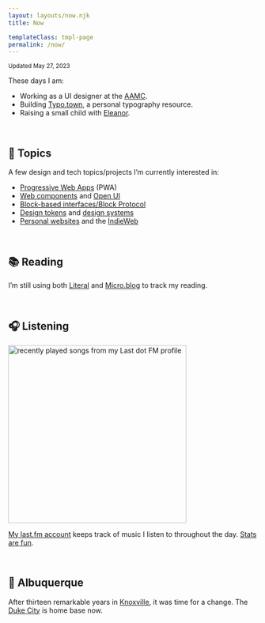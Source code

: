 ```yaml
---
layout: layouts/now.njk
title: Now

templateClass: tmpl-page
permalink: /now/
---
```


<small class="timestamp">Updated <time datetime="2023-05-27T06:03:58Z">May 27, 2023</time></small>

These days I am:

<ul class="now-list">
<li>Working as a UI designer at the <a href="https://aamc.org/">AAMC</a>.</li>
<li>Building <a href="https://typo.town/">Typo.town</a>, a personal typography resource.</li>
<li>Raising a small child with <a href="https://eleanoraldrich.com">Eleanor</a>.</li>
</ul>

&nbsp;

## 💭 Topics
A few design and tech topics/projects I’m currently interested&nbsp;in:

* [Progressive Web Apps](https://web.dev/learn/pwa/) (PWA)
* [Web components](https://developer.mozilla.org/en-US/docs/Web/Web_Components) and [Open UI](https://open-ui.org/)
* [Block-based interfaces/Block Protocol](https://blockprotocol.org/)
* [Design tokens](https://www.designtokens.org/) and [design systems](https://sparkbox.com/foundry/design_system_makeup_design_system_layers_parts_of_a_design_system)
* [Personal websites](https://matthiasott.com/articles/into-the-personal-website-verse) and the [IndieWeb](https://indieweb.org/)

&nbsp;

## 📚 Reading
I’m still using both [Literal](https://literal.club/nsmsn/is-reading) and <a href="https://log.nick.sh/categories/books/">Micro.blog</a> to track my reading.

<div id="literal-widget" handle="nsmsn" status="IS_READING" layout="list"></div>
<script src="https://literal.club/js/widget.js"></script>

&nbsp;

## 🎧 Listening
<a href="https://www.last.fm/user/nsmsn"><img src="https://lastfm-recently-played.vercel.app/api?user=nsmsn" height="auto" width="360px" loading="lazy" alt="recently played songs from my Last dot FM profile"/></a>

[My last.fm account](https://www.last.fm/user/nsmsn) keeps track of music I listen to throughout the day. [Stats are&nbsp;fun](https://lastfmstats.com/user/nsmsn/).

&nbsp;

## 📍 Albuquerque
After thirteen remarkable years in [Knoxville](https://en.wikipedia.org/wiki/Knoxville), it was time for a change. The [Duke City](https://en.wikipedia.org/wiki/Albuquerque,_New_Mexico) is home base&nbsp;now.
